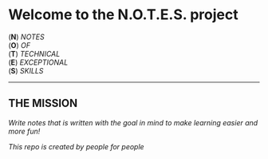 # Welcome to the N.O.T.E.S. project

(__N__) *NOTES*  
(__O__) *OF*  
(__T__) *TECHNICAL*  
(__E__) *EXCEPTIONAL*  
(__S__) *SKILLS*  

---

## THE MISSION
*Write notes that is written with the goal in mind to make learning easier and more fun!*

*This repo is created by people for people*
